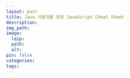 ```yaml
---
layout: post
title: Java 사용자를 위한 JavaScript Cheat Sheet
description:
img_path:
image:
  lqip:
  path:
  alt:
pin: false
categories:
tags:
---
```

